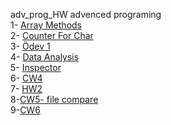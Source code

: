 adv_prog_HW
advenced programing <br>
1- [Array Methods](https://cankaya96.github.io/adv_prog_HW/Array%20Demo.html) <br>
2- [Counter For Char](https://cankaya96.github.io/adv_prog_HW/Counter%20page.html) <br>
3- [Ödev 1](https://cankaya96.github.io/adv_prog_HW/Odev1.html) <br>
4- [Data Analysis](https://cankaya96.github.io/adv_prog_HW/c4_data.html) <br>
5- [Inspector](https://cankaya96.github.io/adv_prog_HW/inspector.html) <br>
6- [CW4](https://cankaya96.github.io/adv_prog_HW/CW4/index1.html) <br>
7- [HW2](https://cankaya96.github.io/adv_prog_HW/HW2/Databse.html)<br>
8-[CW5- file compare](https://cankaya96.github.io/adv_prog_HW/CW5/compareFiles.html) <br>
9-[CW6](https://cankaya96.github.io/adv_prog_HW/CW6/deneme_sayfasi.html)

